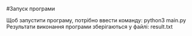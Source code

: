 #Запуск програми

Щоб запустити програму, потрібно ввести команду: python3 main.py
Результати виконання програми зберігаються у файлі: result.txt